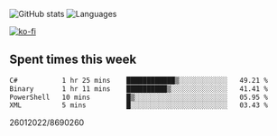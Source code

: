 ![GitHub stats](https://github-readme-stats.vercel.app/api?username=emipa606&theme=github_dark&show_icons=true) 
![Languages](https://github-readme-stats.vercel.app/api/top-langs/?username=emipa606&theme=github_dark&layout=compact)

[![ko-fi](https://ko-fi.com/img/githubbutton_sm.svg)](https://ko-fi.com/G2G55DDYD)

## Spent times this week
<!--START_SECTION:waka-->

```txt
C#           1 hr 25 mins    ████████████▒░░░░░░░░░░░░   49.21 %
Binary       1 hr 11 mins    ██████████▒░░░░░░░░░░░░░░   41.41 %
PowerShell   10 mins         █▒░░░░░░░░░░░░░░░░░░░░░░░   05.95 %
XML          5 mins          █░░░░░░░░░░░░░░░░░░░░░░░░   03.43 %
```

<!--END_SECTION:waka-->


26012022/8690260
